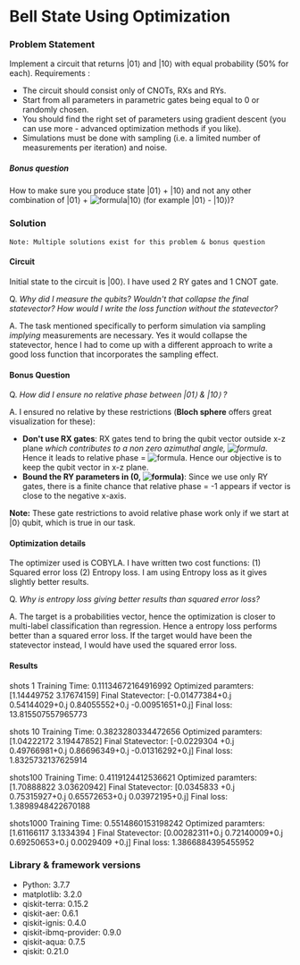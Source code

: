 # Bell State Using Optimization

### Problem Statement
Implement a circuit that returns |01⟩ and |10⟩ with equal probability (50% for each).
Requirements :
- The circuit should consist only of CNOTs, RXs and RYs. 
- Start from all parameters in parametric gates being equal to 0 or randomly chosen. 	
- You should find the right set of parameters using gradient descent (you can use more - advanced optimization methods if you like). 
- Simulations must be done with sampling (i.e. a limited number of measurements per iteration) and noise.

##### Bonus question
How to make sure you produce state  |01⟩  +  |10⟩  and not any other combination of |01⟩ + ![formula](https://render.githubusercontent.com/render/math?math=e^{i%20\phi})|10⟩ 
(for example |01⟩ - |10⟩)?

### Solution
`Note: Multiple solutions exist for this problem & bonus question`
#### Circuit
Initial state to the circuit is |00⟩. I have used 2 RY gates and 1 CNOT gate.
<circuit image>
  
Q. *Why did I measure the qubits? Wouldn't that collapse the final statevector? How would I write the loss function without the statevector?*
  
A. The task mentioned specifically to perform simulation via sampling *implying* measurements are necessary.
Yes it would collapse the statevector, hence I had to come up with a different approach to write a good loss function that incorporates the sampling effect. 



#### Bonus Question
Q. *How did I ensure no relative phase between |01⟩ & |10⟩ ?*

A. I ensured no relative by these restrictions (**Bloch sphere** offers great visualization for these):
- **Don't use RX gates**: RX gates tend to bring the qubit vector outside x-z plane *which contributes to a non zero azimuthal angle, ![formula](https://render.githubusercontent.com/render/math?math=\phi)*. Hence it leads to relative phase = ![formula](https://render.githubusercontent.com/render/math?math=e^{i%20\phi}). Hence our objective is to keep the qubit vector in x-z plane.
- **Bound the RY parameters in (0, ![formula](https://render.githubusercontent.com/render/math?math=\pi))**: Since we use only RY gates, there is a finite chance that relative phase = -1 appears if vector is close to the negative x-axis.

**Note:** These gate restrictions to avoid relative phase work only if we start at |0⟩ qubit, which is true in our task.

#### Optimization details
The optimizer used is COBYLA. I have written two cost functions: (1) Squared error loss (2) Entropy loss. I am using Entropy loss as it gives slightly better results. 

Q. *Why is entropy loss giving better results than squared error loss?*

A. The target is a probabilities vector, hence the optimization is closer to multi-label classification than regression. Hence a entropy loss performs better than a squared error loss. If the target would have been the statevector instead, I would have used the squared error loss. 

#### Results

shots 1
Training Time: 0.11134672164916992
Optimized paramters: [1.14449752 3.17674159]
Final Statevector: [-0.01477384+0.j  0.54144029+0.j  0.84055552+0.j -0.00951651+0.j]
Final loss: 13.815507557965773


shots 10
Training Time: 0.3823280334472656
Optimized paramters: [1.04222172 3.19447852]
Final Statevector: [-0.0229304 +0.j  0.49766981+0.j  0.86696349+0.j -0.01316292+0.j]
Final loss: 1.8325732137625914

shots100
Training Time: 0.4119124412536621
Optimized paramters: [1.70888822 3.03620942]
Final Statevector: [0.0345833 +0.j 0.75315927+0.j 0.65572653+0.j 0.03972195+0.j]
Final loss: 1.3898948422670188

shots1000
Training Time: 0.5514860153198242
Optimized paramters: [1.61166117 3.1334394 ]
Final Statevector: [0.00282311+0.j 0.72140009+0.j 0.69250653+0.j 0.0029409 +0.j]
Final loss: 1.3866884395455952


### Library & framework versions
- Python: 3.7.7
- matplotlib: 3.2.0
- qiskit-terra: 0.15.2
- qiskit-aer: 0.6.1
- qiskit-ignis: 0.4.0
- qiskit-ibmq-provider: 0.9.0
- qiskit-aqua: 0.7.5
- qiskit: 0.21.0

